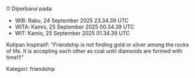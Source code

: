 ⏰ Diperbarui pada:
- WIB: Rabu, 24 September 2025 23.34.39 UTC
- WITA: Kamis, 25 September 2025 00.34.39 UTC
- WIT: Kamis, 25 September 2025 01.34.39 UTC

Kutipan Inspiratif:
"Friendship is not finding gold or silver among the rocks of life. It is accepting each other as coal until diamonds are formed with time!!!"


Kategori: friendship

